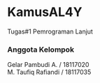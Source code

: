 # KamusAL4Y
Tugas#1 Pemrograman Lanjut 

### Anggota Kelompok
Gelar Pambudi A. / 18117020 </br>
M. Taufiq Rafiandi / 18117035
